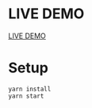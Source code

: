 # LIVE DEMO
[LIVE DEMO](https://offer-creator.rostkowski.uk)

# Setup
```
yarn install
yarn start
```
